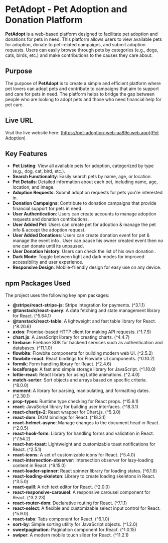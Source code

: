 # PetAdopt - Pet Adoption and Donation Platform

**PetAdopt** is a web-based platform designed to facilitate pet adoption and donations for pets in need. This platform allows users to view available pets for adoption, donate to pet-related campaigns, and submit adoption requests. Users can easily browse through pets by categories (e.g., dogs, cats, birds, etc.) and make contributions to the causes they care about.

## Purpose

The purpose of **PetAdopt** is to create a simple and efficient platform where pet lovers can adopt pets and contribute to campaigns that aim to support and care for pets in need. The platform helps to bridge the gap between people who are looking to adopt pets and those who need financial help for pet care.

## Live URL

Visit the live website here: [https://pet-adoption-web-aa89e.web.app](Pet Adoption)

## Key Features

- **Pet Listing**: View all available pets for adoption, categorized by type (e.g., dog, cat, bird, etc.).
- **Search Functionality**: Easily search pets by name, age, or location.
- **Pet Details**: Detailed information about each pet, including name, age, location, and image.
- **Adoption Requests**: Submit adoption requests for pets you're interested in.
- **Donation Campaigns**: Contribute to donation campaigns that provide financial support for pets in need.
- **User Authentication**: Users can create accounts to manage adoption requests and donation contributions.
- **User Added Pet**: Users can create pet for adoption & manage the pet info & accept the adoption request.
- **User Added Donations**: Users can create donation event for pet & manage the event info . User can pause his owner created event then no one can donate until its unpaused. 
- **User Donation history**: Users can check the list of his own donation .
- **Dark Mode**: Toggle between light and dark modes for improved accessibility and user experience.
- **Responsive Design**: Mobile-friendly design for easy use on any device.

## npm Packages Used

The project uses the following key npm packages:

- **@stripe/react-stripe-js**: Stripe integration for payments. (^3.1.1)
- **@tanstack/react-query**: A data fetching and state management library for React. (^5.64.1)
- **@tanstack/react-table**: A lightweight and fast table library for React. (^8.20.6)
- **axios**: Promise-based HTTP client for making API requests. (^1.7.9)
- **chart.js**: A JavaScript library for creating charts. (^4.4.7)
- **firebase**: Firebase SDK for backend services such as authentication and databases. (^11.1.0)
- **flowbite**: Flowbite components for building modern web UI. (^2.5.2)
- **flowbite-react**: React bindings for Flowbite UI components. (^0.10.2)
- **formik**: Form handling library for React. (^2.4.6)
- **localforage**: A fast and simple storage library for JavaScript. (^1.10.0)
- **lottie-react**: React library for using Lottie animations. (^2.4.0)
- **match-sorter**: Sort objects and arrays based on specific criteria. (^8.0.0)
- **moment**: A library for parsing, manipulating, and formatting dates. (^2.30.1)
- **prop-types**: Runtime type checking for React props. (^15.8.1)
- **react**: JavaScript library for building user interfaces. (^18.3.1)
- **react-chartjs-2**: React wrapper for Chart.js. (^5.3.0)
- **react-dom**: DOM bindings for React. (^18.3.1)
- **react-helmet-async**: Manage changes to the document head in React. (^2.0.5)
- **react-hook-form**: Library for handling forms and validation in React. (^7.54.2)
- **react-hot-toast**: Lightweight and customizable toast notifications for React. (^2.5.1)
- **react-icons**: A set of customizable icons for React. (^5.4.0)
- **react-intersection-observer**: Intersection observer for lazy-loading content in React. (^9.15.0)
- **react-loader-spinner**: React spinner library for loading states. (^6.1.6)
- **react-loading-skeleton**: Library to create loading skeletons in React. (^3.5.0)
- **react-quill**: A rich text editor for React. (^2.0.0)
- **react-responsive-carousel**: A responsive carousel component for React. (^3.2.23)
- **react-router-dom**: Declarative routing for React. (^7.1.1)
- **react-select**: A flexible and customizable select input control for React. (^5.9.0)
- **react-tabs**: Tabs component for React. (^6.1.0)
- **sort-by**: Simple sorting utility for JavaScript objects. (^1.2.0)
- **sweetpagination**: Pagination component for React. (^1.0.15)
- **swiper**: A modern mobile touch slider for React. (^11.2.1)


